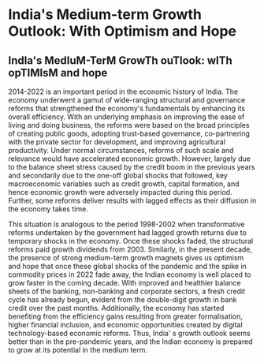 # India's Medium-term Growth Outlook: With Optimism and Hope

## IndIa's MedIuM-TerM GrowTh ouTlook: wITh opTIMIsM and hope

<!-- image -->

2014-2022 is an important period in the economic history of India. The economy underwent a  gamut  of  wide-ranging  structural  and  governance  reforms  that  strengthened  the economy's fundamentals by enhancing its overall efficiency. With an underlying emphasis on improving the ease of living and doing business, the reforms were based on the broad principles of creating public goods, adopting trust-based governance, co-partnering with the private sector for development, and improving agricultural productivity. Under normal circumstances, reforms of such scale and relevance would have accelerated economic growth. However, largely due to the balance sheet stress caused by the credit boom in the previous years and secondarily due to the one-off global shocks that followed, key macroeconomic variables such as credit growth, capital formation, and hence economic growth were adversely impacted during this period. Further, some reforms deliver results with lagged effects as their diffusion in the economy takes time.

This situation is analogous to the period 1998-2002 when transformative reforms undertaken by the government had lagged growth returns due to temporary shocks in the economy. Once these shocks faded, the structural reforms paid growth dividends from 2003. Similarly, in the present decade, the presence of strong medium-term growth magnets gives us optimism and hope that once these global shocks of the pandemic and the spike in commodity prices in 2022 fade away, the Indian economy is well placed to grow faster in the coming decade. With improved and healthier balance sheets of the banking, non-banking and corporate sectors,  a  fresh  credit  cycle  has  already  begun,  evident  from  the  double-digit  growth  in bank credit over the past months. Additionally, the economy has started benefiting from the efficiency gains resulting from greater formalisation, higher financial inclusion, and economic opportunities created by digital technology-based economic reforms. Thus, India' s growth outlook seems better than in the pre-pandemic years, and the Indian economy is prepared to grow at its potential in the medium term.